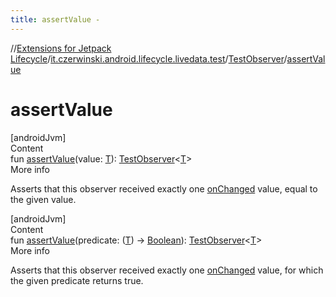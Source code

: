 ```yaml
---
title: assertValue -
---
```

//[Extensions for Jetpack Lifecycle](../../index.html)/[it.czerwinski.android.lifecycle.livedata.test](../index.html)/[TestObserver](index.html)/[assertValue](assert-value.html)



# assertValue  
[androidJvm]  
Content  
fun [assertValue](assert-value.html)(value: [T](index.html)): [TestObserver](index.html)<[T](index.html)>  
More info  


Asserts that this observer received exactly one [onChanged](on-changed.html) value, equal to the given value.

  


[androidJvm]  
Content  
fun [assertValue](assert-value.html)(predicate: ([T](index.html)) -> [Boolean](https://kotlinlang.org/api/latest/jvm/stdlib/kotlin/-boolean/index.html)): [TestObserver](index.html)<[T](index.html)>  
More info  


Asserts that this observer received exactly one [onChanged](on-changed.html) value, for which the given predicate returns true.

  



